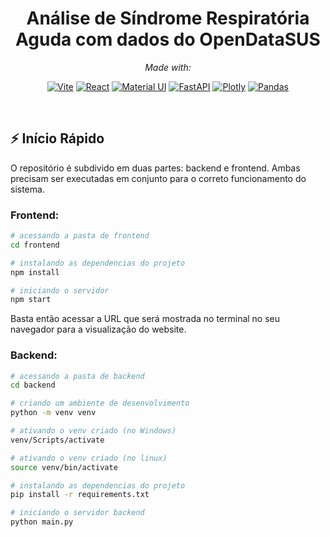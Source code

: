 <div align="center">

# Análise de Síndrome Respiratória Aguda com dados do OpenDataSUS

_Made with:_

[![Vite](https://img.shields.io/badge/vite-%23646CFF.svg?style=for-the-badge&logo=vite&logoColor=white)](https://vite.dev/)
[![React](https://img.shields.io/badge/react-%2320232a.svg?style=for-the-badge&logo=react&logoColor=%2361DAFB)](https://react.dev/)
[![Material UI](https://img.shields.io/badge/Material%20UI-007FFF?style=for-the-badge&logo=mui&logoColor=white)](https://mui.com/)
[![FastAPI](https://img.shields.io/badge/FastAPI-005571?style=for-the-badge&logo=fastapi)](https://fastapi.tiangolo.com/)
[![Plotly](https://img.shields.io/badge/Plotly-%233F4F75.svg?style=for-the-badge&logo=plotly&logoColor=white)](https://plotly.com/python/)
[![Pandas](https://img.shields.io/badge/pandas-%23150458.svg?style=for-the-badge&logo=pandas&logoColor=white)](https://pandas.pydata.org/)

</div>

<br>

## ⚡️ Início Rápido

O repositório é subdivido em duas partes: backend e frontend. Ambas precisam ser executadas em conjunto para o correto funcionamento do sistema.

### Frontend:

```bash
# acessando a pasta de frontend
cd frontend

# instalando as dependencias do projeto
npm install

# iniciando o servidor
npm start
```

Basta então acessar a URL que será mostrada no terminal no seu navegador para a visualização do website.

### Backend:

```bash
# acessando a pasta de backend
cd backend

# criando um ambiente de desenvolvimento
python -m venv venv

# ativando o venv criado (no Windows)
venv/Scripts/activate

# ativando o venv criado (no linux)
source venv/bin/activate

# instalando as dependencias do projeto
pip install -r requirements.txt

# iniciando o servidor backend
python main.py
```
